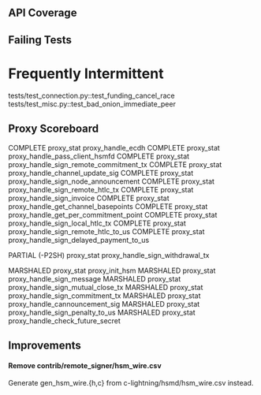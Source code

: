 
API Coverage
----------------------------------------------------------------

## Failing Tests

# Frequently Intermittent
tests/test_connection.py::test_funding_cancel_race
tests/test_misc.py::test_bad_onion_immediate_peer

## Proxy Scoreboard

COMPLETE		proxy_stat proxy_handle_ecdh
COMPLETE		proxy_stat proxy_handle_pass_client_hsmfd
COMPLETE		proxy_stat proxy_handle_sign_remote_commitment_tx
COMPLETE		proxy_stat proxy_handle_channel_update_sig
COMPLETE		proxy_stat proxy_handle_sign_node_announcement
COMPLETE		proxy_stat proxy_handle_sign_remote_htlc_tx
COMPLETE		proxy_stat proxy_handle_sign_invoice
COMPLETE		proxy_stat proxy_handle_get_channel_basepoints
COMPLETE		proxy_stat proxy_handle_get_per_commitment_point
COMPLETE		proxy_stat proxy_handle_sign_local_htlc_tx
COMPLETE		proxy_stat proxy_handle_sign_remote_htlc_to_us
COMPLETE		proxy_stat proxy_handle_sign_delayed_payment_to_us

PARTIAL (-P2SH)	proxy_stat proxy_handle_sign_withdrawal_tx

MARSHALED		proxy_stat proxy_init_hsm
MARSHALED		proxy_stat proxy_handle_sign_message
MARSHALED		proxy_stat proxy_handle_sign_mutual_close_tx
MARSHALED		proxy_stat proxy_handle_sign_commitment_tx
MARSHALED		proxy_stat proxy_handle_cannouncement_sig
MARSHALED		proxy_stat proxy_handle_sign_penalty_to_us
MARSHALED		proxy_stat proxy_handle_check_future_secret


Improvements
----------------------------------------------------------------

#### Remove contrib/remote_signer/hsm_wire.csv

Generate gen_hsm_wire.{h,c} from c-lightning/hsmd/hsm_wire.csv instead.
  

